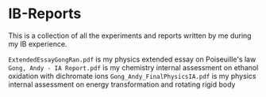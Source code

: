 # IB-Reports

This is a collection of all the experiments and reports written by me during my IB experience.

`ExtendedEssayGongRan.pdf` is my physics extended essay on Poiseuille's law
`Gong, Andy - IA Report.pdf` is my chemistry internal assessment on ethanol oxidation with dichromate ions
`Gong_Andy_FinalPhysicsIA.pdf` is my physics internal assessment on energy transformation and rotating rigid body

